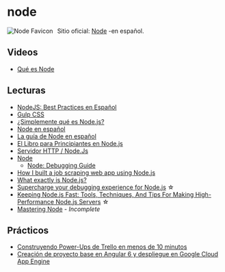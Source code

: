 # node

<img src="/dev.web/assets/img/node-favicon.png" alt="Node Favicon" style="float:left;margin-right:10px;" />Sitio oficial: [Node](https://nodejs.org/es/) -en español.

## Videos

- [Qué es Node](/c/node/que-es)

## Lecturas

- [NodeJS: Best Practices en Español](https://github.com/i0natan/nodebestpractices/blob/spanish-translation/README.spanish.md#bienvenido-3-cosas-que-necesitas-saber-primero)
- [Gulp CSS](/c/js/webs.md#gulp-css)
- [¿Simplemente qué es Node.js?](https://www.ibm.com/developerworks/ssa/opensource/library/os-nodejs/index.html)
- [Node en español](http://nodejs-es.github.io/api/)
- [La guía de Node en español](http://nodejskoans.com/)
- [El Libro para Principiantes en Node.js](https://www.nodebeginner.org/index-es.html)
- [Servidor HTTP / Node.Js](https://medium.com/@germancutraro/servidor-http-node-js-4725004bf386)
- [Node](https://nodejs.org/en/)
  - [Node: Debugging Guide](https://nodejs.org/en/docs/guides/debugging-getting-started/)
- [How I built a job scraping web app using Node.js](https://medium.freecodecamp.org/how-i-built-a-job-scraping-web-app-using-node-js-and-indreed-7fbba124bbdc)
- [What exactly is Node.js?](https://medium.freecodecamp.org/what-exactly-is-node-js-ae36e97449f5)
- [Supercharge your debugging experience for Node.js](https://medium.com/@wesharehoodies/supercharge-your-debugging-experience-for-node-js-3f0ddfaffbb2) ☆
- [Keeping Node.js Fast: Tools, Techniques, And Tips For Making High-Performance Node.js Servers](https://medium.com/@smashingmag/keeping-node-js-fast-tools-techniques-and-tips-for-making-high-performance-node-js-servers-8cfcb55e3d7) ☆
- [Mastering Node](http://visionmedia.github.io/masteringnode/book.html) - _Incomplete_

## Prácticos

- [Construyendo Power-Ups de Trello en menos de 10 minutos](https://blog.nearsoftjobs.com/construyendo-power-ups-de-trello-en-menos-de-10-minutos-4c9023503732)
- [Creación de proyecto base en Angular 6 y despliegue en Google Cloud App Engine](https://medium.com/proyecto-arquetipo/creaci%C3%B3n-de-proyecto-base-en-angular-6-y-despliegue-en-google-cloud-app-engine-adb6d398774f)
